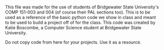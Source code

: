 This file was made for the use of students of Bridgewater State University's COMP 151-003 and 004 (of course their PAL sections too).
This is to be used as a reference of the basic python code we show in class and meant to be used to build a project off of for the class.
This code was created by Katie Boscombe, a Computer Science student at Bridgewater State University.

Do not copy code from here for your projects. Use it as a resource.
